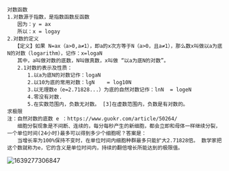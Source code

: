 ```text
对数函数
1.对数源于指数，是指数函数反函数
　　因为：y = ax
　　所以：x = logay
2.对数的定义
　　【定义】如果 N=ax（a>0,a≠1），即a的x次方等于N（a>0，且a≠1），那么数x叫做以a为底N的对数（logarithm），记作：x=logaN
　　其中，a叫做对数的底数，N叫做真数，x叫做 “以a为底N的对数”。
　　2.1对数的表示及性质：
　　　　1.以a为底N的对数记作：logaN
　　　　2.以10为底的常用对数：lgN    = log10N
　　　　3.以无理数e（e=2.71828...）为底的自然对数记作：lnN  = logeN
　　　　4.零没有对数.
　　　　5.在实数范围内，负数无对数。 [3]在虚数范围内，负数是有对数的。
求极限
注：自然对数的底数 e ：https://www.guokr.com/article/50264/
　　细胞分裂现象是不间断、连续的，每分每秒产生的新细胞，都会立即和母体一样继续分裂，一个单位时间(24小时)最多可以得到多少个细胞呢？答案是：
　　当增长率为100%保持不变时，在单位时间内细胞种群最多只能扩大2.71828倍。 数学家把这个数就称为e，它的含义是单位时间内，持续的翻倍增长所能达到的极限值。
```

![1639277306847](C:\Users\Jay\AppData\Roaming\Typora\typora-user-images\1639277306847.png)